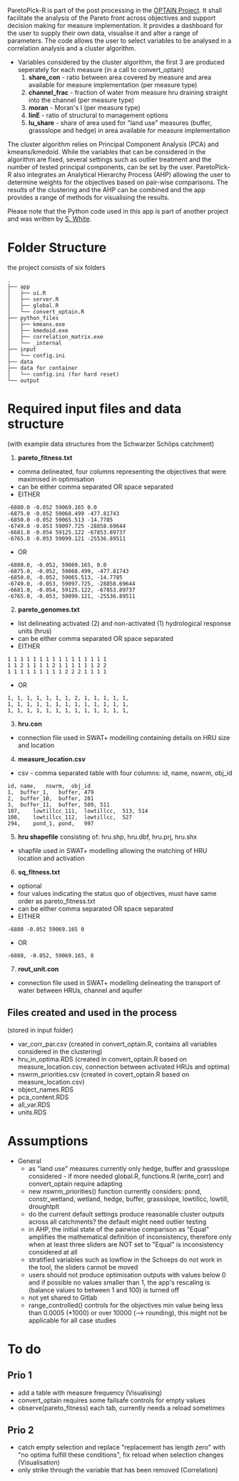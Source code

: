 ParetoPick-R is part of the post processing in the [OPTAIN Project](https://www.optain.eu/). It shall facilitate the analysis of the Pareto front across objectives and support decision making for measure implementation.
It provides a dashboard for the user to supply their own data, visualise it and alter a range of parameters. 
The code allows the user to select variables to be analysed in a correlation analysis and a cluster algorithm. 

* Variables considered by the cluster algorithm, the first 3 are produced seperately for each measure (in a call to convert_optain)
  1. **share_con** - ratio between area covered by measure and area available for measure implementation (per measure type) 
  2. **channel_frac** - fraction of water from measure hru draining straight into the channel (per measure type) 
  3. **moran** - Moran's I (per measure type) 
  4. **linE** - ratio of structural to management options 
  5. **lu_share** - share of area used for "land use" measures (buffer, grassslope and hedge) in area available for measure implementation


The cluster algorithm relies on Principal Component Analysis (PCA) and kmeans/kmedoid. While the variables that can be considered in 
the algorithm are fixed, several settings such as outlier treatment and the number of tested principal components, can be set by the user. 
ParetoPick-R also integrates an Analytical Hierarchy Process (AHP) allowing the user to determine weights for the objectives based on pair-wise comparisons. The results of the clustering and the AHP can be combined and the app provides a range of methods for visualising the results.

Please note that the Python code used in this app is part of another project and was written by [S. White](https://github.com/SydneyEWhite).

# Folder Structure
the project consists of six folders

```
.
├── app
│   ├── ui.R
│   ├── server.R
│   ├── global.R
│   └── convert_optain.R
├── python_files
│   ├── kmeans.exe
│   ├── kmedoid.exe
│   ├── correlation_matrix.exe
│   └── _internal
├── input
│   └── config.ini
├── data
├── data for container
│   └── config.ini (for hard reset)
└── output
```

# Required input files and data structure 
(with example data structures from the Schwarzer Schöps catchment)
1. __pareto_fitness.txt__
  * comma delineated, four columns representing the objectives that were maximised in optimisation
  * can be either comma separated OR space separated
  * EITHER
```
-6880.0 -0.052 59069.165 0.0
-6875.0 -0.052 59068.499 -477.81743
-6850.0 -0.052 59065.513 -14.7785
-6749.0 -0.053 59097.725 -28858.69644
-6681.0 -0.054 59125.122 -67853.89737
-6765.0 -0.053 59099.121 -25536.89511
``` 
  * OR

```
-6880.0, -0.052, 59069.165, 0.0
-6875.0, -0.052, 59068.499, -477.81743
-6850.0, -0.052, 59065.513, -14.7785
-6749.0, -0.053, 59097.725, -28858.69644
-6681.0, -0.054, 59125.122, -67853.89737
-6765.0, -0.053, 59099.121, -25536.89511
```
2. __pareto_genomes.txt__
  * list delineating activated (2) and non-activated (1) hydrological response units (hrus)
  * can be either comma separated OR space separated
  * EITHER
```
1 1 1 1 1 1 1 1 1 1 1 1 1 1 1 1 
1 1 2 1 1 1 1 2 1 1 1 1 1 1 2 2 
1 1 1 1 1 1 1 1 1 2 2 2 1 1 1 1
```

  * OR

```
1, 1, 1, 1, 1, 1, 1, 2, 1, 1, 1, 1, 1, 
1, 1, 1, 1, 1, 1, 1, 1, 1, 1, 1, 1, 1,
1, 1, 1, 1, 1, 1, 1, 1, 1, 1, 1, 1, 1,
```

3. __hru.con__
  * connection file used in SWAT+ modelling containing details on HRU size and location
4. __measure_location.csv__
  * csv - comma separated table with four columns: id, name, nswrm, obj_id
```
id,	name,	nswrm,	obj_id
1,	buffer_1,	buffer,	479
2,	buffer_10,	buffer,	281
3,	buffer_11,	buffer,	509, 511
107,	lowtillcc_111,	lowtillcc,	513, 514
108,	lowtillcc_112,	lowtillcc,	527
294,	pond_1,	pond,	997
```
5. __hru shapefile__ consisting of: hru.shp, hru.dbf, hru.prj, hru.shx
  * shapfile used in SWAT+ modelling allowing the matching of HRU location and activation
6. __sq_fitness.txt__
  * optional
  * four values indicating the status quo of objectives, must have same order as pareto_fitness.txt
  * can be either comma separated OR space separated
  * EITHER
```
-6880 -0.052 59069.165 0
```
  * OR
```
-6880, -0.052, 59069.165, 0
```
7. __rout_unit.con__
  * connection file used in SWAT+ modelling delineating the transport of water between HRUs, channel and aquifer


## Files created and used in the process
(stored in input folder)
* var_corr_par.csv (created in convert_optain.R, contains all variables considered in the clustering)
* hru_in_optima.RDS (created in convert_optain.R based on measure_location.csv, connection between activated HRUs and optima)
* nswrm_priorities.csv (created in covert_optain.R based on measure_location.csv)
* object_names.RDS
* pca_content.RDS
* all_var.RDS
* units.RDS



# Assumptions

* General 
  * as "land use" measures currently only hedge, buffer and grassslope considered - if more needed global.R, functions.R (write_corr) and convert_optain require adapting
  * new nswrm_priorities() function currently considers: pond, constr_wetland, wetland, hedge, buffer, grassslope, lowtillcc, lowtill, droughtplt
  * do the current default settings produce reasonable cluster outputs across all catchments? the default might need outlier testing 
  * in AHP, the initial state of the pairwise comparison as "Equal" amplifies the mathematical definition of inconsistency, therefore only when at least three sliders are NOT set to "Equal" is inconsistency considered at all
  * stratified variables such as lowflow in the Schoeps do not work in the tool, the sliders cannot be moved
  * users should not produce optimisation outputs with values below 0 and if possible no values smaller than 1, the app's rescaling is (balance values to between 1 and 100) is turned off
  * not yet shared to Gitlab
  * range_controlled() controls for the objectives min value being less than 0.0005 (*1000) or over 10000 (--> rounding), this might not be applicable for all case studies 

 

# To do
## Prio 1
  * add a table with measure frequency (Visualising)
  * convert_optain requires some failsafe controls for empty values
  * observe(pareto_fitness) each tab, currently needs a reload sometimes

## Prio 2
  * catch empty selection and replace "replacement has length zero" with "no optima fulfill these conditions", fix reload when selection changes (Visualisation)
  * only strike through the variable that has been removed (Correlation)
  
